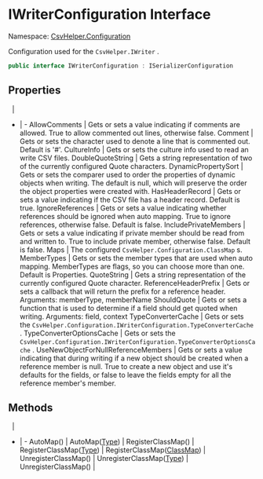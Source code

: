 # IWriterConfiguration Interface

Namespace: [CsvHelper.Configuration](/api/CsvHelper.Configuration)

Configuration used for the ``CsvHelper.IWriter`` .

```cs
public interface IWriterConfiguration : ISerializerConfiguration
```

## Properties
&nbsp; | &nbsp;
- | -
AllowComments | Gets or sets a value indicating if comments are allowed. True to allow commented out lines, otherwise false.
Comment | Gets or sets the character used to denote a line that is commented out. Default is '#'.
CultureInfo | Gets or sets the culture info used to read an write CSV files.
DoubleQuoteString | Gets a string representation of two of the currently configured Quote characters.
DynamicPropertySort | Gets or sets the comparer used to order the properties of dynamic objects when writing. The default is null, which will preserve the order the object properties were created with.
HasHeaderRecord | Gets or sets a value indicating if the CSV file has a header record. Default is true.
IgnoreReferences | Gets or sets a value indicating whether references should be ignored when auto mapping. True to ignore references, otherwise false. Default is false.
IncludePrivateMembers | Gets or sets a value indicating if private member should be read from and written to. True to include private member, otherwise false. Default is false.
Maps | The configured ``CsvHelper.Configuration.ClassMap`` s.
MemberTypes | Gets or sets the member types that are used when auto mapping. MemberTypes are flags, so you can choose more than one. Default is Properties.
QuoteString | Gets a string representation of the currently configured Quote character.
ReferenceHeaderPrefix | Gets or sets a callback that will return the prefix for a reference header. Arguments: memberType, memberName
ShouldQuote | Gets or sets a function that is used to determine if a field should get quoted when writing. Arguments: field, context
TypeConverterCache | Gets or sets the ``CsvHelper.Configuration.IWriterConfiguration.TypeConverterCache`` .
TypeConverterOptionsCache | Gets or sets the ``CsvHelper.Configuration.IWriterConfiguration.TypeConverterOptionsCache`` .
UseNewObjectForNullReferenceMembers | Gets or sets a value indicating that during writing if a new object should be created when a reference member is null. True to create a new object and use it's defaults for the fields, or false to leave the fields empty for all the reference member's member.

## Methods
&nbsp; | &nbsp;
- | -
AutoMap() | 
AutoMap([Type](https://docs.microsoft.com/en-us/dotnet/api/system.type)) | 
RegisterClassMap() | 
RegisterClassMap([Type](https://docs.microsoft.com/en-us/dotnet/api/system.type)) | 
RegisterClassMap([ClassMap](/api/CsvHelper.Configuration/ClassMap)) | 
UnregisterClassMap() | 
UnregisterClassMap([Type](https://docs.microsoft.com/en-us/dotnet/api/system.type)) | 
UnregisterClassMap() | 
